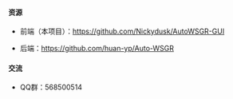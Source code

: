 #### 资源

- 前端（本项目）：https://github.com/Nickydusk/AutoWSGR-GUI

- 后端：https://github.com/huan-yp/Auto-WSGR

#### 交流

- QQ群：568500514
